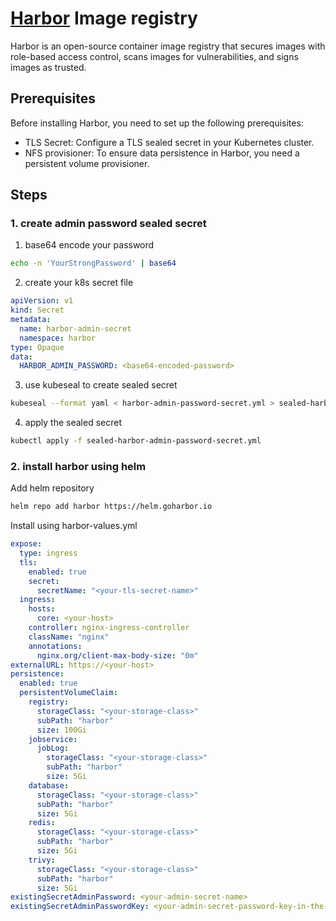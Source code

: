 # [Harbor](https://github.com/goharbor/harbor-helm) Image registry

Harbor is an open-source container image registry that secures images with role-based access control, scans images for vulnerabilities, and signs images as trusted.

## Prerequisites

Before installing Harbor, you need to set up the following prerequisites:

- TLS Secret: Configure a TLS sealed secret in your Kubernetes cluster.
- NFS provisioner: To ensure data persistence in Harbor, you need a persistent volume provisioner.

## Steps

### 1. create admin password sealed secret

1. base64 encode your password

```bash
echo -n 'YourStrongPassword' | base64
```

2. create your k8s secret file

```yaml
apiVersion: v1
kind: Secret
metadata:
  name: harbor-admin-secret
  namespace: harbor
type: Opaque
data:
  HARBOR_ADMIN_PASSWORD: <base64-encoded-password>
```
3. use kubeseal to create sealed secret

```bash
kubeseal --format yaml < harbor-admin-password-secret.yml > sealed-harbor-admin-password-secret.yml
```
4. apply the sealed secret
```bash
kubectl apply -f sealed-harbor-admin-password-secret.yml
```

### 2. install harbor using helm
Add helm repository
```bash
helm repo add harbor https://helm.goharbor.io
```

Install using harbor-values.yml
```yaml
expose:
  type: ingress
  tls:
    enabled: true
    secret:
      secretName: "<your-tls-secret-name>"
  ingress:
    hosts:
      core: <your-host>
    controller: nginx-ingress-controller
    className: "nginx"
    annotations:
      nginx.org/client-max-body-size: "0m"
externalURL: https://<your-host>
persistence:
  enabled: true
  persistentVolumeClaim:
    registry:
      storageClass: "<your-storage-class>"
      subPath: "harbor"
      size: 100Gi
    jobservice:
      jobLog:
        storageClass: "<your-storage-class>"
        subPath: "harbor"
        size: 5Gi
    database:
      storageClass: "<your-storage-class>"
      subPath: "harbor"
      size: 5Gi
    redis:
      storageClass: "<your-storage-class>"
      subPath: "harbor"
      size: 5Gi
    trivy:
      storageClass: "<your-storage-class>"
      subPath: "harbor"
      size: 5Gi
existingSecretAdminPassword: <your-admin-secret-name>
existingSecretAdminPasswordKey: <your-admin-secret-password-key-in-the-file> # in that example: HARBOR_ADMIN_PASSWORD
```
